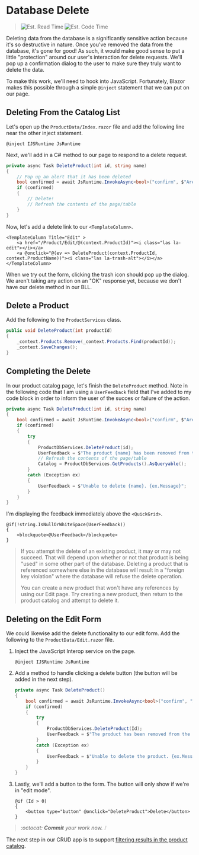# Database Delete

> ![Est. Read Time](https://img.shields.io/badge/Read%20Time-6%20min-brightgreen)
> ![Est. Code Time](https://img.shields.io/badge/Code%20Time-18--30%20min-blue)

Deleting data from the database is a significantly sensitive action because it's so destructive in nature. Once you've removed the data from the database, it's gone for good! As such, it would make good sense to put a little "protection" around our user's interaction for delete requests. We'll pop up a confirmation dialog to the user to make sure they truly want to delete the data.

To make this work, we'll need to hook into JavaScript. Fortunately, Blazor makes this possible through a simple `@inject` statement that we can put on our page.

## Deleting From the Catalog List

Let's open up the `ProductData/Index.razor` file and add the following line near the other inject statement.

```razor
@inject IJSRuntime JsRuntime
```

Next, we'll add in a C# method to our page to respond to a delete request.

```cs
private async Task DeleteProduct(int id, string name)
{
    // Pop up an alert that it has been deleted
    bool confirmed = await JsRuntime.InvokeAsync<bool>("confirm", $"Are you sure you want to delete {name}?");
    if (confirmed)
    {
        // Delete!
        // Refresh the contents of the page/table
    }
}
```

Now, let's add a delete link to our `<TemplateColumn>`.

```razor
<TemplateColumn Title="Edit" >
    <a href="/Product/Edit/@(context.ProductId)"><i class="las la-edit"></i></a>
    <a @onclick="@(ev => DeleteProduct(context.ProductId, context.ProductName))"><i class="las la-trash-alt"></i></a>
</TemplateColumn>
```

When we try out the form, clicking the trash icon should pop up the dialog. We aren't taking any action on an "OK" response yet, because we don't have our delete method in our BLL.

## Delete a Product

Add the following to the `ProductServices` class.

```cs
public void DeleteProduct(int productId)
{
    _context.Products.Remove(_context.Products.Find(productId));
    _context.SaveChanges();
}
```

## Completing the Delete

In our product catalog page, let's finish the `DeleteProduct` method. Note in the following code that I am using a `UserFeedback` field that I've added to my code block in order to inform the user of the succes or failure of the action.

```cs
private async Task DeleteProduct(int id, string name)
{
    bool confirmed = await JsRuntime.InvokeAsync<bool>("confirm", $"Are you sure you want to delete {name}?");
    if (confirmed)
    {
        try
        {
            ProductDbServices.DeleteProduct(id);
            UserFeedback = $"The product {name} has been removed from the database";
            // Refresh the contents of the page/table
            Catalog = ProductDbServices.GetProducts().AsQueryable();
        }
        catch (Exception ex)
        {
            UserFeedback = $"Unable to delete {name}. {ex.Message}";
        }
    }
}
```

I'm displaying the feedback immediately above the `<QuickGrid>`.

```razor
@if(!string.IsNullOrWhiteSpace(UserFeedback))
{
    <blockquote>@UserFeedback</blockquote>
}
```

> If you attempt the delete of an existing product, it may or may not succeed. That will depend upon whether or not that product is being "used" in some other part of the database. Deleting a product that is referenced somewhere else in the database will result in a "foreign key violation" where the database will refuse the delete operation.
>
> You can create a new product that won't have any references by using our Edit page. Try creating a new product, then return to the product catalog and attempt to delete it.

## Deleting on the Edit Form

We could likewise add the delete functionality to our edit form. Add the following to the `ProductData/Edit.razor` file.

1. Inject the JavaScript Interop service on the page.

    ```razor
    @inject IJSRuntime JsRuntime
    ```

1. Add a method to handle clicking a delete button (the button will be added in the next step).

    ```cs
    private async Task DeleteProduct()
    {
        bool confirmed = await JsRuntime.InvokeAsync<bool>("confirm", "Are you sure?");
        if (confirmed)
        {
            try
            {
                ProductDbServices.DeleteProduct(Id);
                UserFeedback = $"The product has been removed from the database";
            }
            catch (Exception ex)
            {
                UserFeedback = $"Unable to delete the product. {ex.Message}";
            }
        }
    }
    ```

1. Lastly, we'll add a button to the form. The button will only show if we're in "edit mode".

    ```razor
    @if (Id > 0)
    {
        <button type="button" @onclick="DeleteProduct">Delete</button>
    }
    ```

> *:octocat: **Commit** your work now. :grey_exclamation:*

The next step in our CRUD app is to support [filtering results in the product catalog](./Step-6.md).
